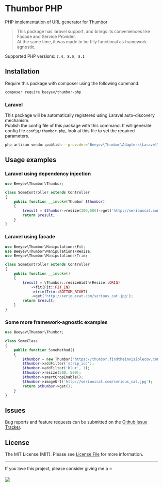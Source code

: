 # Thumbor PHP
PHP implementation of URL generator for [Thumbor](http://www.thumbor.org/)  

> This package has laravel support, and brings its conveniences like Facade and Service Provider.  
> At the same time, it was made to be filly functional as framework-agnostic.

Supported PHP versions: `7.4, 8.0, 8.1`  

## Installation

Require this package with composer using the following command:

```bash
composer require beeyev/thumbor-php
```

### Laravel  
This package will be automatically registered using Laravel auto-discovery mechanism.  
Publish the config file of this package with this command. It will generate config file `config/thumbor.php`, look at this file to set the required parameters.
```bash
php artisan vendor:publish --provider="Beeyev\Thumbor\Adapters\Laravel\ThumborServiceProvider" --tag=config
```

## Usage examples
### Laravel using dependency injection
```php
use Beeyev\Thumbor\Thumbor;

class SomeController extends Controller
{
    public function __invoke(Thumbor $thumbor)
    {
        $result = $thumbor->resize(200,500)->get('http://seriouscat.com/serious_cat.jpg');
        return $result;
    }
}
```

### Laravel using facade
```php
use Beeyev\Thumbor\Manipulations\Fit;
use Beeyev\Thumbor\Manipulations\Resize;
use Beeyev\Thumbor\Manipulations\Trim;

class SomeController extends Controller
{
    public function __invoke()
    {
        $result = \Thumbor::resizeWidth(Resize::ORIG)
            ->fit(Fit::FIT_IN)
            ->trim(Trim::BOTTOM_RIGHT)
            ->get('http://seriouscat.com/serious_cat.jpg');
        return $result;
    }
}
```

### Some more framework-agnostic examples
```php
use Beeyev\Thumbor\Thumbor;

class SomeClass
{
    public function SomeMethod()
    {
        $thumbor = new Thumbor('https://thumbor.findtheinvisiblecow.com/', 'secretKey555');
        $thumbor->addFilter('strip_icc');
        $thumbor->addFilter('blur', 1);
        $thumbor->resize(500, 500);
        $thumbor->smartCropEnable();
        $thumbor->imageUrl('http://seriouscat.com/serious_cat.jpg');
        return $thumbor->get();
    }
}
```

## Issues
Bug reports and feature requests can be submitted on the [Github Issue Tracker](https://github.com/beeyev/thumbor-php/issues).

## License
The MIT License (MIT). Please see [License File](https://github.com/beeyev/thumbor-php/raw/master/LICENSE.md) for more information.

---
If you love this project, please consider giving me a ⭐

![](https://visitor-badge.laobi.icu/badge?page_id=beeyev.thumbor-php)
